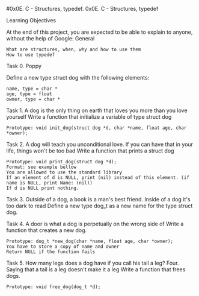 #0x0E. C - Structures, typedef.
0x0E. C - Structures, typedef

Learning Objectives

At the end of this project, you are expected to be able to explain to anyone, without the help of Google:
General

    What are structures, when, why and how to use them
    How to use typedef

Task 0. Poppy

Define a new type struct dog with the following elements:

    name, type = char *
    age, type = float
    owner, type = char *
Task 1. A dog is the only thing on earth that loves you more than you love yourself 
Write a function that initialize a variable of type struct dog

    Prototype: void init_dog(struct dog *d, char *name, float age, char *owner);

Task 2. A dog will teach you unconditional love. If you can have that in your life, things won't be too bad
Write a function that prints a struct dog

    Prototype: void print_dog(struct dog *d);
    Format: see example bellow
    You are allowed to use the standard library
    If an element of d is NULL, print (nil) instead of this element. (if name is NULL, print Name: (nil))
    If d is NULL print nothing.

Task 3. Outside of a dog, a book is a man's best friend. Inside of a dog it's too dark to read 
Define a new type dog_t as a new name for the type struct dog.

Task 4. A door is what a dog is perpetually on the wrong side of 
Write a function that creates a new dog.

    Prototype: dog_t *new_dog(char *name, float age, char *owner);
    You have to store a copy of name and owner
    Return NULL if the function fails

Task 5. How many legs does a dog have if you call his tail a leg? Four. Saying that a tail is a leg doesn't make it a leg 
Write a function that frees dogs.

    Prototype: void free_dog(dog_t *d);
  
